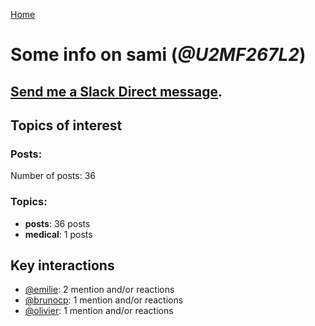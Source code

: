 [Home](https://kelu124.github.io/echommunity/)

# Some info on __sami__ (_@U2MF267L2_)


## [Send me a Slack Direct message](https://echopen.slack.com/messages/@sami/).

## Topics of interest

### Posts: 

Number of posts: 36

### Topics:

* __posts__: 36 posts
* __medical__: 1 posts

## Key interactions 

* [@emilie](./U0FN1B8KD.md): 2 mention and/or reactions
* [@brunocp](./U33817K25.md): 1 mention and/or reactions
* [@olivier](./U04DFTZ7D.md): 1 mention and/or reactions
